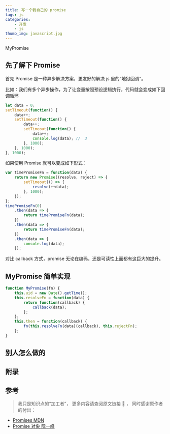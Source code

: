 ```yaml
---
title: 写一个我自己的 promise
tags: js
categories:
	- 开发
	- js
thumb_img: javascript.jpg
---
```


MyPromise

## 先了解下 Promise

首先 Promise 是一种异步解决方案，更友好的解决 js 里的“地狱回调”。

比如：我们有多个异步操作，为了让变量按照预设逻辑执行，代码就会变成如下回调循环

```js
let data = 0;
setTimeout(function() {
	data++;
	setTimeout(function() {
		data++;
		setTimeout(function() {
			data++;
			console.log(data); //  3
		}, 1000);
	}, 1000);
}, 1000);
```

如果使用 Promise 就可以变成如下形式：

```js
var timePromiseFn = function(data) {
	return new Promise((resolve, reject) => {
		setTimeout(() => {
			resolve(++data);
		}, 1000);
	});
};
timePromiseFn(0)
	.then(data => {
		return timePromiseFn(data);
	})
	.then(data => {
		return timePromiseFn(data);
	})
	.then(data => {
		console.log(data);
	});
```

对比 callback 方式，promise 无论在编码，还是可读性上面都有这巨大的提升。

## MyPromise 简单实现

```js
function MyPromise(fn) {
	this.uid = new Date().getTime();
	this.resolveFn = function(data) {
		return function(callback) {
			callback(data);
		};
	};
	this.then = function(callback) {
		fn(this.resolveFn(data)(callback), this.rejectFn);
	};
}
```

## 别人怎么做的

## 附录

## 参考

> 我只是知识点的“加工者”， 更多内容请查阅原文链接 :thought_balloon: ， 同时感谢原作者的付出：

-   [Promises MDN](https://developer.mozilla.org/zh-CN/docs/Web/JavaScript/Guide/Using_promises)
-   [Promise 对象 阮一峰](http://es6.ruanyifeng.com/#docs/promise)
